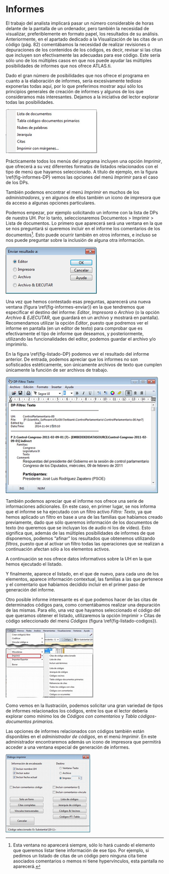 # Informes

El trabajo del analista implicará pasar un número considerable de horas delante de la pantalla de un ordenador, pero también la necesidad de visualizar, preferiblemente en formato papel, los resultados de su análisis. Anteriormente, en el apartado dedicado a la Visualización de las citas de un código (pág. 82) comentábamos la necesidad de realizar revisiones o depuraciones de los contenidos de los códigos, es decir, revisar si las citas que incluyen son efectivamente las adecuadas para ese código. Este sería sólo uno de los múltiples casos en que nos puede ayudar las múltiples posibilidades de informes que nos ofrece ATLAS.ti.

Dado el gran número de posibilidades que nos ofrece el programa en cuanto a la elaboración de informes, sería excesivamente tedioso exponerlas todas aquí, por lo que preferimos mostrar aquí sólo los principios generales de creación de informes y algunos de los que consideramos más interesantes. Dejamos a la iniciativa del lector explorar todas las posibilidades.

![Tipos de informes de DPs\label{fig-informes-DP}](images/image-175.png)

Prácticamente todos los menús del programa incluyen una opción *Imprimir*, que ofrecerá a su vez diferentes formatos de listados relacionados con el tipo de menú que hayamos seleccionado. A título de ejemplo, en la figura \ref{fig-informes-DP} vemos las opciones del menú *Imprimir* para el caso de los DPs.

También podemos encontrar el menú *Imprimir* en muchos de los *administradores*, y en algunos de ellos también un icono de impresora que da acceso a algunas opciones particulares.

Podemos empezar, por ejemplo solicitando un informe con la lista de DPs de nuestra UH. Por lo tanto, seleccionaremos Documentos &gt; Imprimir &gt; Lista de documentos. Lo primero que aparecerá será una ventana en la que se nos preguntará si queremos incluir en el informe los comentarios de los documentos[^1]. Esto puede ocurrir también en otros informes, e incluso se nos puede preguntar sobre la inclusión de alguna otra información.

![](images/image-176.png)

Una vez que hemos contestado esas preguntas, aparecerá una nueva ventana (figura \ref{fig-informes-enviar}) en la que tendremos que especificar el destino del informe: *Editor*, *Impresora* o *Archivo* (o la opción *Archivo & EJECUTAR*, que guardará en un archivo y mostrará en pantalla). Recomendamos utilizar la opción *Editor*, puesto que podremos ver el informe en pantalla (en un editor de texto) para comprobar que es efectivamente el tipo de informe que deseamos, y posteriormente, utilizando las funcionalidades del editor, podemos guardar el archivo y/o imprimirlo.

En la figura \ref{fig-listado-DP} podemos ver el resultado del informe anterior. De entrada, podemos apreciar que los informes no son sofisticados estéticamente, son únicamente archivos de texto que cumplen únicamente la función de ser archivos de trabajo.

![Listado de Documentos primarios\label{fig-listado-DP}](images/image-177.png)

También podemos apreciar que el informe nos ofrece una serie de informaciones adicionales. En este caso, en primer lugar, se nos informa que el informe se ha ejecutado con un filtro activo *Filtro: Texto*, ya que hemos aplicado un filtro en base a una de las familias que habíamos creado previamente, dado que sólo queremos información de los documentos de texto (no queremos que se incluyan los de audio ni los de vídeo). Esto significa que, además de las múltiples posibilidades de informes de que disponemos, podemos “afinar” los resultados que obtenemos utilizando *filtros*, puesto que al activar un filtro todas las operaciones que se realizan a continuación afectan sólo a los elementos activos.

A continuación se nos ofrece datos informativos sobre la UH en la que hemos ejecutado el listado.

Y finalmente, aparece el listado, en el que de nuevo, para cada uno de los elementos, aparece información contextual, las familias a las que pertenece y el comentario que habíamos decidido incluir en el primer paso de generación del informe.

Otro posible informe interesante es el que podemos hacer de las citas de determinados códigos para, como comentábamos realizar una depuración de las mismas. Para ello, una vez que hayamos seleccionado el código del que queramos obtener el listado, utilizaremos la opción Imprimir &gt; Citas de código seleccionado del menú *Códigos* (figura \ref{fig-listado-codigos}).

![Listados de Códigos\label{fig-listado-codigos}](images/image-178.png)

Como vemos en la Ilustración, podemos solicitar una gran variedad de tipos de informes relacionados los códigos, entre los que el lector debería explorar como mínimo los de *Códigos con comentarios* y *Tabla códigos-documentos primarios.*

Las opciones de informes relacionados con códigos también están disponibles en el *administrador de códigos*, en el menú *Imprimir*. En este administrador encontraremos además un icono de impresora que permitirá acceder a una ventana especial de generación de informes.

![Ventana de opciones de informes de códigos\label{fig-ventana-informes-codigos}](images/image-179.png)

[^1]: Esta ventana no aparecerá siempre, sólo lo hará cuando el elemento que queremos listar tiene información de ese tipo. Por ejemplo, si pedimos un listado de citas de un código pero ninguna cita tiene asociados comentarios o memos ni tiene hypervínculos, esta pantalla no aparecerá.


